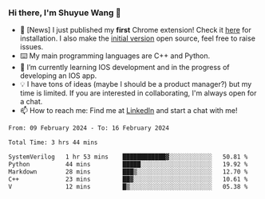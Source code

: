 ### Hi there, I'm Shuyue Wang 👋

- 🎉 [News] I just published my **first** Chrome extension! Check it [here](https://chrome.google.com/webstore/detail/aiofdhjednbbfajbcpmgbblpljncfnkh) for installation. I also make the [initial version](https://github.com/wangsy503/PennCalendar) open source, feel free to raise issues.
- ⌨️ My main programming languages are C++ and Python.
- 🌱 I’m currently learning IOS development and in the progress of developing an IOS app.
- 💡 I have tons of ideas (maybe I should be a product manager?) but my time is limited. If you are interested in collaborating, I'm always open for a chat.
- 📫 How to reach me: Find me at [LinkedIn](https://www.linkedin.com/in/shuyuew/) and start a chat with me!

<!--
**wangsy503/wangsy503** is a ✨ _special_ ✨ repository because its `README.md` (this file) appears on your GitHub profile.

Here are some ideas to get you started:

- 🔭 I’m currently working on ...
- 🌱 I’m currently learning ...
- 👯 I’m looking to collaborate on ...
- 🤔 I’m looking for help with ...
- 💬 Ask me about ...
- 📫 How to reach me: ...
- 😄 Pronouns: ...
- ⚡ Fun fact: ...
-->
<!--START_SECTION:waka-->

```txt
From: 09 February 2024 - To: 16 February 2024

Total Time: 3 hrs 44 mins

SystemVerilog   1 hr 53 mins    ████████████▓░░░░░░░░░░░░   50.81 %
Python          44 mins         █████░░░░░░░░░░░░░░░░░░░░   19.92 %
Markdown        28 mins         ███▒░░░░░░░░░░░░░░░░░░░░░   12.70 %
C++             23 mins         ██▓░░░░░░░░░░░░░░░░░░░░░░   10.61 %
V               12 mins         █▒░░░░░░░░░░░░░░░░░░░░░░░   05.38 %
```

<!--END_SECTION:waka-->
